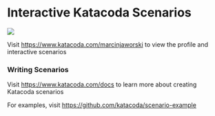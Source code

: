 # Interactive Katacoda Scenarios

[![](http://shields.katacoda.com/katacoda/marcinjaworski/count.svg)](https://www.katacoda.com/marcinjaworski "Get your profile on Katacoda.com")

Visit https://www.katacoda.com/marcinjaworski to view the profile and interactive scenarios

### Writing Scenarios
Visit https://www.katacoda.com/docs to learn more about creating Katacoda scenarios

For examples, visit https://github.com/katacoda/scenario-example
